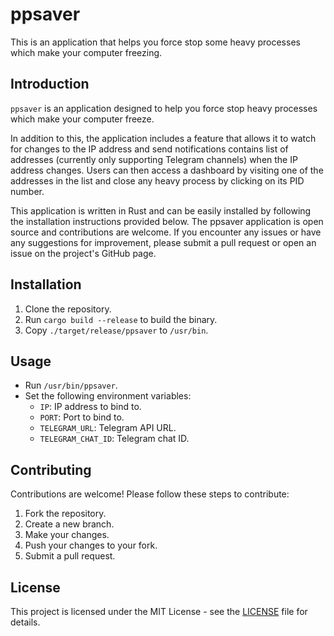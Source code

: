 # ppsaver

This is an application that helps you force stop some heavy processes which make your computer freezing.

## Introduction

`ppsaver` is an application designed to help you force stop heavy processes which make your computer freeze.

In addition to this, the application includes a feature that allows it to watch for changes to the IP address and send notifications contains list of addresses (currently only supporting Telegram channels) when the IP address changes. Users can then access a dashboard by visiting one of the addresses in the list and close any heavy process by clicking on its PID number.

This application is written in Rust and can be easily installed by following the installation instructions provided below. The ppsaver application is open source and contributions are welcome. If you encounter any issues or have any suggestions for improvement, please submit a pull request or open an issue on the project's GitHub page.

## Installation

1. Clone the repository.
2. Run `cargo build --release` to build the binary.
3. Copy `./target/release/ppsaver` to `/usr/bin`.

## Usage

- Run `/usr/bin/ppsaver`.
- Set the following environment variables:
    - `IP`: IP address to bind to.
    - `PORT`: Port to bind to.
    - `TELEGRAM_URL`: Telegram API URL.
    - `TELEGRAM_CHAT_ID`: Telegram chat ID.

## Contributing

Contributions are welcome! Please follow these steps to contribute:

1. Fork the repository.
2. Create a new branch.
3. Make your changes.
4. Push your changes to your fork.
5. Submit a pull request.

## License

This project is licensed under the MIT License - see the [LICENSE](LICENSE) file for details.

